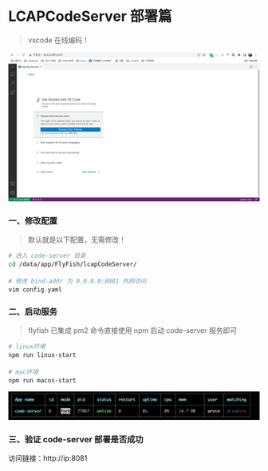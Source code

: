 # LCAPCodeServer 部署篇

> vscode 在线编码！

<img src="./images/code_server.png" width='700' >

### 一、修改配置

> 默认就是以下配置，无需修改！

```bash
# 进入 code-server 目录
cd /data/app/FlyFish/lcapCodeServer/

# 修改 bind-addr 为 0.0.0.0:8081 外网访问
vim config.yaml

```

### 二、启动服务

> flyfish 已集成 pm2 命令直接使用 npm 启动 code-server 服务即可

```bash
# linux环境
npm run linux-start

# mac环境
npm run macos-start

```

<img src="./images/pm2-code-server.png" width='700'>

### 三、验证 code-server 部署是否成功

访问链接：http://ip:8081
